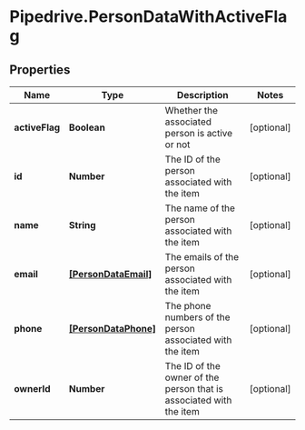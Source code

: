 # Pipedrive.PersonDataWithActiveFlag

## Properties

Name | Type | Description | Notes
------------ | ------------- | ------------- | -------------
**activeFlag** | **Boolean** | Whether the associated person is active or not | [optional] 
**id** | **Number** | The ID of the person associated with the item | [optional] 
**name** | **String** | The name of the person associated with the item | [optional] 
**email** | [**[PersonDataEmail]**](PersonDataEmail.md) | The emails of the person associated with the item | [optional] 
**phone** | [**[PersonDataPhone]**](PersonDataPhone.md) | The phone numbers of the person associated with the item | [optional] 
**ownerId** | **Number** | The ID of the owner of the person that is associated with the item | [optional] 


